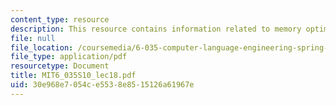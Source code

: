 ```yaml
---
content_type: resource
description: This resource contains information related to memory optimizations.
file: null
file_location: /coursemedia/6-035-computer-language-engineering-spring-2010/30e968e7054ce5538e8515126a61967e_MIT6_035S10_lec18.pdf
file_type: application/pdf
resourcetype: Document
title: MIT6_035S10_lec18.pdf
uid: 30e968e7-054c-e553-8e85-15126a61967e
---
```

